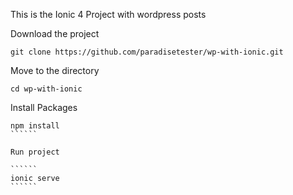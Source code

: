 This is the Ionic 4 Project with wordpress posts

Download the project

````
git clone https://github.com/paradisetester/wp-with-ionic.git
```````

Move to the directory
````````````
cd wp-with-ionic
````````````

Install Packages
```````````
npm install
``````

Run project

``````
ionic serve
``````
